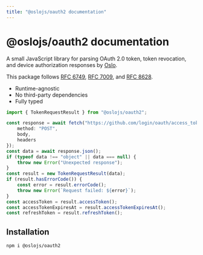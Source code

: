 ```yaml
---
title: "@oslojs/oauth2 documentation"
---
```


# @oslojs/oauth2 documentation

A small JavaScript library for parsing OAuth 2.0 token, token revocation, and device authorization responses by [Oslo](https://oslojs.dev).

This package follows [RFC 6749](https://datatracker.ietf.org/doc/html/rfc6749), [RFC 7009](https://datatracker.ietf.org/doc/html/rfc7009), and [RFC 8628](https://datatracker.ietf.org/doc/html/rfc8628).

- Runtime-agnostic
- No third-party dependencies
- Fully typed

```ts
import { TokenRequestResult } from "@oslojs/oauth2";

const response = await fetch("https://github.com/login/oauth/access_token", {
	method: "POST",
	body,
	headers
});
const data = await response.json();
if (typeof data !== "object" || data === null) {
	throw new Error("Unexpected response");
}
const result = new TokenRequestResult(data);
if (result.hasErrorCode()) {
	const error = result.errorCode();
	throw new Error(`Request failed: ${error}`);
}
const accessToken = result.accessToken();
const accessTokenExpiresAt = result.accessTokenExpiresAt();
const refreshToken = result.refreshToken();
```

## Installation

```
npm i @oslojs/oauth2
```
